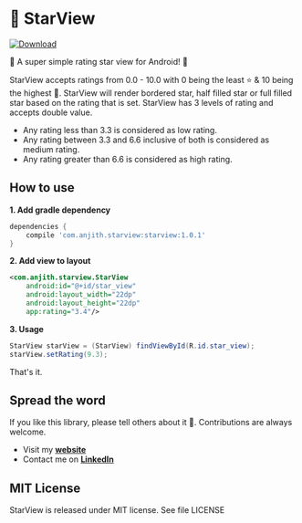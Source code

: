 # 🌟 StarView

[ ![Download](https://api.bintray.com/packages/4k3r/StarView/com.anjith.starview/images/download.svg) ](https://bintray.com/4k3r/StarView/com.anjith.starview/_latestVersion)

🎉 A super simple rating star view for Android! 🎉

StarView accepts ratings from 0.0 - 10.0 with 0 being the least ⭐ & 10 being the highest 🌟. StarView will render bordered star, half filled star or full filled star based on the rating that is set. StarView has 3 levels of rating and accepts double value.

- Any rating less than 3.3 is considered as low rating.
- Any rating between 3.3 and 6.6 inclusive of both is considered as medium rating.
- Any rating greater than 6.6 is considered as high rating.

## How to use

**1. Add gradle dependency**

```gradle
dependencies {
    compile 'com.anjith.starview:starview:1.0.1'
}
```

**2. Add view to layout**

```xml
<com.anjith.starview.StarView
    android:id="@+id/star_view"
    android:layout_width="22dp"
    android:layout_height="22dp"
    app:rating="3.4"/>
```

**3. Usage**

```java
StarView starView = (StarView) findViewById(R.id.star_view);
starView.setRating(9.3);
```

That's it.

## Spread the word

If you like this library, please tell others about it 🌟. Contributions are always welcome. 

- Visit my [**website**](http://www.anjithsasindran.in)
- Contact me on [**LinkedIn**](http://in.linkedin.com/in/anjithsasindran)

## MIT License

StarView is released under MIT license. See file LICENSE